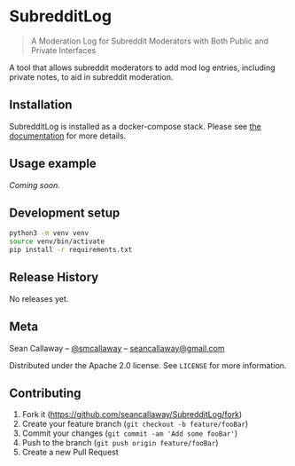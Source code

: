 # SubredditLog
> A Moderation Log for Subreddit Moderators with Both Public and Private Interfaces

A tool that allows subreddit moderators to add mod log entries, including private notes, to aid in subreddit moderation.

## Installation

SubredditLog is installed as a docker-compose stack. Please see [the documentation](docs/installation/index.md) for 
more details.

## Usage example

_Coming soon._

## Development setup

```sh
python3 -m venv venv
source venv/bin/activate
pip install -r requirements.txt
```

## Release History

No releases yet.

## Meta

Sean Callaway – [@smcallaway](https://twitter.com/smcallaway) – seancallaway@gmail.com

Distributed under the Apache 2.0 license. See ``LICENSE`` for more information.

## Contributing

1. Fork it (<https://github.com/seancallaway/SubredditLog/fork>)
2. Create your feature branch (`git checkout -b feature/fooBar`)
3. Commit your changes (`git commit -am 'Add some fooBar'`)
4. Push to the branch (`git push origin feature/fooBar`)
5. Create a new Pull Request

<!-- Markdown link & img dfn's -->
[wiki]: https://github.com/seancallaway/SubredditLog/wiki

